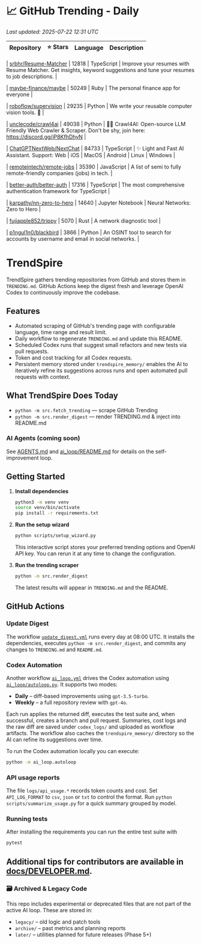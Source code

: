 <!-- TRENDING_START -->
# 📈 GitHub Trending - Daily

_Last updated: 2025-07-22 12:31 UTC_

| Repository | ⭐ Stars | Language | Description |
|------------|--------:|----------|-------------|

| [srbhr/Resume-Matcher](https://github.com/srbhr/Resume-Matcher) | 12818 | TypeScript | Improve your resumes with Resume Matcher. Get insights, keyword suggestions and tune your resumes to job descriptions. |

| [maybe-finance/maybe](https://github.com/maybe-finance/maybe) | 50249 | Ruby | The personal finance app for everyone |

| [roboflow/supervision](https://github.com/roboflow/supervision) | 29235 | Python | We write your reusable computer vision tools. 💜 |

| [unclecode/crawl4ai](https://github.com/unclecode/crawl4ai) | 49038 | Python | 🚀🤖 Crawl4AI: Open-source LLM Friendly Web Crawler & Scraper. Don't be shy, join here: https://discord.gg/jP8KfhDhyN |

| [ChatGPTNextWeb/NextChat](https://github.com/ChatGPTNextWeb/NextChat) | 84733 | TypeScript | ✨ Light and Fast AI Assistant. Support: Web | iOS | MacOS | Android | Linux | Windows |

| [remoteintech/remote-jobs](https://github.com/remoteintech/remote-jobs) | 35390 | JavaScript | A list of semi to fully remote-friendly companies (jobs) in tech. |

| [better-auth/better-auth](https://github.com/better-auth/better-auth) | 17316 | TypeScript | The most comprehensive authentication framework for TypeScript |

| [karpathy/nn-zero-to-hero](https://github.com/karpathy/nn-zero-to-hero) | 14640 | Jupyter Notebook | Neural Networks: Zero to Hero |

| [fujiapple852/trippy](https://github.com/fujiapple852/trippy) | 5070 | Rust | A network diagnostic tool |

| [p1ngul1n0/blackbird](https://github.com/p1ngul1n0/blackbird) | 3866 | Python | An OSINT tool to search for accounts by username and email in social networks. |
<!-- TRENDING_END -->

# TrendSpire

TrendSpire gathers trending repositories from GitHub and stores them in `TRENDING.md`. GitHub Actions keep the digest fresh and leverage OpenAI Codex to continuously improve the codebase.

## Features

- Automated scraping of GitHub's trending page with configurable language, time range and result limit.
- Daily workflow to regenerate `TRENDING.md` and update this README.
- Scheduled Codex runs that suggest small refactors and new tests via pull requests.
- Token and cost tracking for all Codex requests.
- Persistent memory stored under `trendspire_memory/` enables the AI to
  iteratively refine its suggestions across runs and open automated pull
  requests with context.

## What TrendSpire Does Today

- `python -m src.fetch_trending` — scrape GitHub Trending
- `python -m src.render_digest` — render TRENDING.md & inject into README.md

### AI Agents (coming soon)
See [AGENTS.md](./AGENTS.md) and [ai_loop/README.md](./ai_loop/README.md) for details on the self-improvement loop.

## Getting Started

1. **Install dependencies**
   ```bash
   python3 -m venv venv
   source venv/bin/activate
   pip install -r requirements.txt
   ```

2. **Run the setup wizard**
   ```bash
   python scripts/setup_wizard.py
   ```
   This interactive script stores your preferred trending options and OpenAI API key.
   You can rerun it at any time to change the configuration.

3. **Run the trending scraper**
   ```bash
   python -m src.render_digest
   ```
   The latest results will appear in `TRENDING.md` and the README.


## GitHub Actions

### Update Digest

The workflow [`update_digest.yml`](.github/workflows/update_digest.yml) runs every day at 08:00 UTC. It installs the dependencies, executes `python -m src.render_digest`, and commits any changes to `TRENDING.md` and `README.md`.

### Codex Automation

Another workflow [`ai_loop.yml`](.github/workflows/ai_loop.yml) drives the Codex automation using [`ai_loop/autoloop.py`](ai_loop/autoloop.py). It supports two modes:

- **Daily** – diff-based improvements using `gpt-3.5-turbo`.
- **Weekly** – a full repository review with `gpt-4o`.

Each run applies the returned diff, executes the test suite and, when successful, creates a branch and pull request. Summaries, cost logs and the raw diff are saved under `codex_logs/` and uploaded as workflow artifacts. The workflow also caches the `trendspire_memory/` directory so the AI can refine its suggestions over time.

To run the Codex automation locally you can execute:

```bash
python -m ai_loop.autoloop
```

### API usage reports

The file `logs/api_usage.*` records token counts and cost. Set `API_LOG_FORMAT`
to `csv`, `json` or `txt` to control the format. Run `python
scripts/summarize_usage.py` for a quick summary grouped by model.

### Running tests

After installing the requirements you can run the entire test suite with

```bash
pytest
```

Additional tips for contributors are available in
[docs/DEVELOPER.md](docs/DEVELOPER.md).
---

### 🗃 Archived & Legacy Code

This repo includes experimental or deprecated files that are not part of the active AI loop. These are stored in:

- `legacy/` – old logic and patch tools
- `archive/` – past metrics and planning reports
- `later/` – utilities planned for future releases (Phase 5+)

